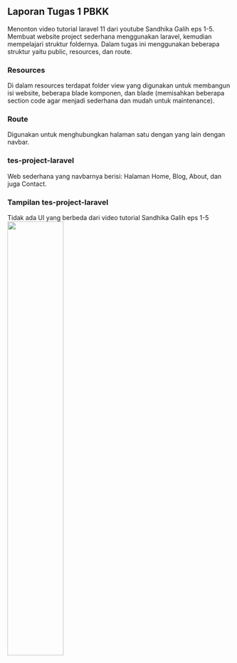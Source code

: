 ## Laporan Tugas 1 PBKK
Menonton video tutorial laravel 11 dari youtube Sandhika Galih eps 1-5.
Membuat website project sederhana menggunakan laravel, kemudian mempelajari struktur foldernya. Dalam tugas ini menggunakan beberapa struktur yaitu public, resources, dan route.

### Resources
Di dalam resources terdapat folder view yang digunakan untuk membangun isi website, beberapa blade komponen, dan blade (memisahkan beberapa section code agar menjadi sederhana dan mudah untuk maintenance).

### Route 
Digunakan untuk menghubungkan halaman satu dengan yang lain dengan navbar.

### tes-project-laravel
Web sederhana yang navbarnya berisi: Halaman Home, Blog, About, dan juga Contact.

### Tampilan tes-project-laravel
Tidak ada UI yang berbeda dari video tutorial Sandhika Galih eps 1-5
<img src="https://github.com/user-attachments/assets/b37aa340-23ab-44d1-a444-1acea018c854.png" width=50% height=50%>
